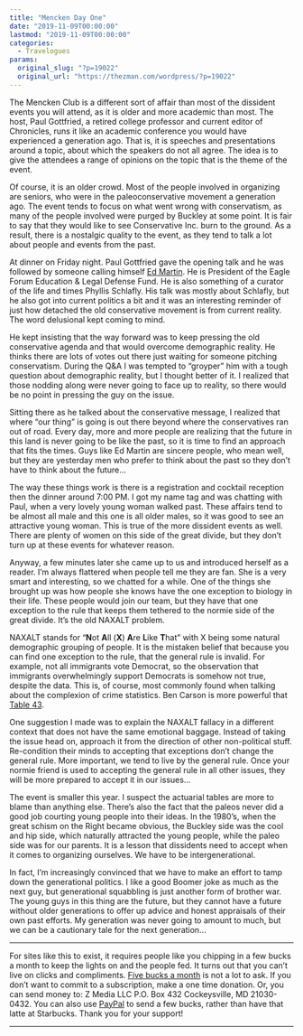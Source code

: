```yaml
---
title: "Mencken Day One"
date: "2019-11-09T00:00:00"
lastmod: "2019-11-09T00:00:00"
categories:
  - Travelogues
params:
  original_slug: "?p=19022"
  original_url: "https://thezman.com/wordpress/?p=19022"
---
```


The Mencken Club is a different sort of affair than most of the
dissident events you will attend, as it is older and more academic than
most. The host, Paul Gottfried, a retired college professor and current
editor of Chronicles, runs it like an academic conference you would have
experienced a generation ago. That is, it is speeches and presentations
around a topic, about which the speakers do not all agree. The idea is
to give the attendees a range of opinions on the topic that is the theme
of the event.

Of course, it is an older crowd. Most of the people involved in
organizing are seniors, who were in the paleoconservative movement a
generation ago. The event tends to focus on what went wrong with
conservatism, as many of the people involved were purged by Buckley at
some point. It is fair to say that they would like to see Conservative
Inc. burn to the ground. As a result, there is a nostalgic quality to
the event, as they tend to talk a lot about people and events from the
past.

At dinner on Friday night. Paul Gottfried gave the opening talk and he
was followed by someone calling himself
<a href="https://www.phyllisschlafly.com/staff/"
rel="noopener noreferrer" target="_blank">Ed Martin</a>. He is President
of the Eagle Forum Education & Legal Defense Fund. He is also something
of a curator of the life and times Phyllis Schlafly. His talk was mostly
about Schlafly, but he also got into current politics a bit and it was
an interesting reminder of just how detached the old conservative
movement is from current reality. The word delusional kept coming to
mind.

He kept insisting that the way forward was to keep pressing the old
conservative agenda and that would overcome demographic reality. He
thinks there are lots of votes out there just waiting for someone
pitching conservatism. During the Q&A I was tempted to “groyper” him
with a tough question about demographic reality, but I thought better of
it. I realized that those nodding along were never going to face up to
reality, so there would be no point in pressing the guy on the issue.

Sitting there as he talked about the conservative message, I realized
that where “our thing” is going is out there beyond where the
conservatives ran out of road. Every day, more and more people are
realizing that the future in this land is never going to be like the
past, so it is time to find an approach that fits the times. Guys like
Ed Martin are sincere people, who mean well, but they are yesterday men
who prefer to think about the past so they don’t have to think about the
future…

The way these things work is there is a registration and cocktail
reception then the dinner around 7:00 PM. I got my name tag and was
chatting with Paul, when a very lovely young woman walked past. These
affairs tend to be almost all male and this one is all older males, so
it was good to see an attractive young woman. This is true of the more
dissident events as well. There are plenty of women on this side of the
great divide, but they don’t turn up at these events for whatever
reason.

Anyway, a few minutes later she came up to us and introduced herself as
a reader. I’m always flattered when people tell me they are fan. She is
a very smart and interesting, so we chatted for a while. One of the
things she brought up was how people she knows have the one exception to
biology in their life. These people would join our team, but they have
that one exception to the rule that keeps them tethered to the normie
side of the great divide. It’s the old NAXALT problem.

NAXALT stands for “**N**ot **A**ll (**X**) **A**re **L**ike **T**hat”
with X being some natural demographic grouping of people. It is the
mistaken belief that because you can find one exception to the rule,
that the general rule is invalid. For example, not all immigrants vote
Democrat, so the observation that immigrants overwhelmingly support
Democrats is somehow not true, despite the data. This is, of course,
most commonly found when talking about the complexion of crime
statistics. Ben Carson is more powerful that <a
href="https://ucr.fbi.gov/crime-in-the-u.s/2017/crime-in-the-u.s.-2017/tables/table-43"
rel="noopener noreferrer" target="_blank">Table 43</a>.

One suggestion I made was to explain the NAXALT fallacy in a different
context that does not have the same emotional baggage. Instead of taking
the issue head on, approach it from the direction of other non-political
stuff. Re-condition their minds to accepting that exceptions don’t
change the general rule. More important, we tend to live by the general
rule. Once your normie friend is used to accepting the general rule in
all other issues, they will be more prepared to accept it in our issues…

The event is smaller this year. I suspect the actuarial tables are more
to blame than anything else. There’s also the fact that the paleos never
did a good job courting young people into their ideas. In the 1980’s,
when the great schism on the Right became obvious, the Buckley side was
the cool and hip side, which naturally attracted the young people, while
the paleo side was for our parents. It is a lesson that dissidents need
to accept when it comes to organizing ourselves. We have to be
intergenerational.

In fact, I’m increasingly convinced that we have to make an effort to
tamp down the generational politics. I like a good Boomer joke as much
as the next guy, but generational squabbling is just another form of
brother war. The young guys in this thing are the future, but they
cannot have a future without older generations to offer up advice and
honest appraisals of their own past efforts. My generation was never
going to amount to much, but we can be a cautionary tale for the next
generation…

------------------------------------------------------------------------

For sites like this to exist, it requires people like you chipping in a
few bucks a month to keep the lights on and the people fed. It turns out
that you can’t live on clicks and compliments.
<a href="https://www.subscribestar.com/the-z-blog"
rel="noopener noreferrer" target="_blank">Five bucks a month</a> is not
a lot to ask. If you don’t want to commit to a subscription, make a one
time donation. Or, you can send money to: Z Media LLC P.O. Box 432
Cockeysville, MD 21030-0432. You can also use <a
href="https://www.paypal.com/cgi-bin/webscr?cmd=_s-xclick&amp;hosted_button_id=UDAS2Q8JYA6CN&amp;source=url"
rel="noopener noreferrer" target="_blank">PayPal</a> to send a few
bucks, rather than have that latte at Starbucks. Thank you for your
support!

------------------------------------------------------------------------
